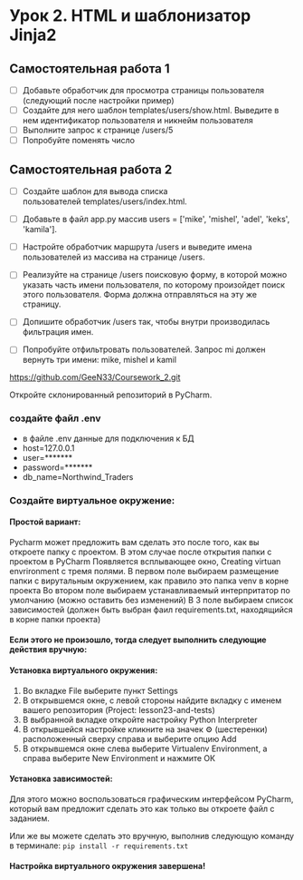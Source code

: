 # Урок 2. HTML и шаблонизатор Jinja2

## Самостоятельная работа 1
- [ ]  Добавьте обработчик для просмотра страницы пользователя (следующий после настройки пример)
- [ ]  Создайте для него шаблон templates/users/show.html. Выведите в нем идентификатор пользователя и никнейм пользователя
- [ ]  Выполните запрос к странице /users/5
- [ ]  Попробуйте поменять число

## Самостоятельная работа 2
- [ ]  Создайте шаблон для вывода списка пользователей templates/users/index.html.
- [ ]  Добавьте в файл app.py массив users = ['mike', 'mishel', 'adel', 'keks', 'kamila'].
- [ ]  Настройте обработчик маршрута /users и выведите имена пользователей из массива на странице /users.
- [ ]  Реализуйте на странице /users поисковую форму, в которой можно указать часть имени пользователя, по которому произойдет поиск этого пользователя. Форма должна отправляться на эту же страницу.
- [ ]  Допишите обработчик /users так, чтобы внутри производилась фильтрация имен.
- [ ]  Попробуйте отфильтровать пользователей. Запрос mi должен вернуть три имени: mike, mishel и kamil



https://github.com/GeeN33/Coursework_2.git

Откройте склонированный репозиторий в PyCharm.

### создайте файл .env
- в файле .env данные для подключения к БД
- host=127.0.0.1
- user=*******
- password=*******
- db_name=Northwind_Traders

### Cоздайте виртуальное окружение:

#### Простой вариант:
Pycharm может предложить вам сделать это после того, как вы откроете папку с проектом.
В этом случае после открытия папки с проектом в PyCharm
Появляется всплывающее окно, Creating virtuan envrironment c тремя полями.
В первом поле выбираем размещение папки с вирутальным окружением, как правило это папка venv
в корне проекта
Во втором поле выбираем устанавливаемый интерпритатор по умолчанию (можно оставить без изменений)
В 3 поле выбираем список зависимостей (должен быть выбран фаил requirements.txt, находящийся в корне папки проекта)

#### Если этого не произошло, тогда следует выполнить следующие действия вручную:
#### Установка виртуального окружения:
1. Во вкладке File выберите пункт Settings
2. В открывшемся окне, с левой стороны найдите вкладку с именем
вашего репозитория (Project: lesson23-and-tests)
3. В выбранной вкладке откройте настройку Python Interpreter
4. В открывшейся настройке кликните на значек ⚙ (шестеренки) 
расположенный сверху справа и выберите опцию Add
5. В открывшемся окне слева выберите Virtualenv Environment, 
а справа выберите New Environment и нажмите ОК

#### Установка зависимостей:
Для этого можно воспользоваться графическим интерфейсом PyCharm,
который вам предложит сделать это как только вы откроете файл с заданием.

Или же вы можете сделать это вручную, выполнив следующую команду в терминале:
`pip install -r requirements.txt`

#### Настройка виртуального окружения завершена!







